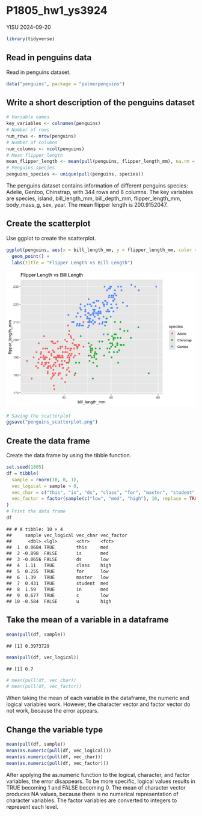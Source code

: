 P1805_hw1_ys3924
================
YISU
2024-09-20

``` r
library(tidyverse)
```

## Read in penguins data

Read in penguins dataset.

``` r
data("penguins", package = "palmerpenguins")
```

## Write a short description of the penguins dataset

``` r
# Variable names
key_variables <- colnames(penguins)
# Number of rows
num_rows <- nrow(penguins)
# Number of columns
num_columns <- ncol(penguins)
# Mean flipper length
mean_flipper_length <- mean(pull(penguins, flipper_length_mm), na.rm = TRUE)
# Penguins species
penguins_species <- unique(pull(penguins, species))
```

The penguins dataset contains information of different penguins species:
Adelie, Gentoo, Chinstrap, with 344 rows and 8 columns. The key
variables are species, island, bill_length_mm, bill_depth_mm,
flipper_length_mm, body_mass_g, sex, year. The mean flipper length is
200.9152047.

## Create the scatterplot

Use ggplot to create the scatterplot.

``` r
ggplot(penguins, aes(x = bill_length_mm, y = flipper_length_mm, color = species)) +
  geom_point() +
  labs(title = "Flipper Length vs Bill Length")
```

![](P1805_hw1_ys3924_files/figure-gfm/unnamed-chunk-3-1.png)<!-- -->

``` r
# Saving the scatterplot
ggsave("penguins_scatterplot.png")
```

## Create the data frame

Create the data frame by using the tibble function.

``` r
set.seed(1805)
df = tibble(
  sample = rnorm(10, 0, 1),
  vec_logical = sample > 0,
  vec_char = c("this", "is", "ds", "class", "for", "master", "student", "in", "c", "u"),
  vec_factor = factor(sample(c("low", "med", "high"), 10, replace = TRUE))
)
# Print the data frame
df
```

    ## # A tibble: 10 × 4
    ##     sample vec_logical vec_char vec_factor
    ##      <dbl> <lgl>       <chr>    <fct>     
    ##  1  0.0684 TRUE        this     med       
    ##  2 -0.898  FALSE       is       med       
    ##  3 -0.0656 FALSE       ds       low       
    ##  4  1.11   TRUE        class    high      
    ##  5  0.255  TRUE        for      low       
    ##  6  1.39   TRUE        master   low       
    ##  7  0.431  TRUE        student  med       
    ##  8  1.59   TRUE        in       med       
    ##  9  0.677  TRUE        c        low       
    ## 10 -0.584  FALSE       u        high

## Take the mean of a variable in a dataframe

``` r
mean(pull(df, sample))
```

    ## [1] 0.3973729

``` r
mean(pull(df, vec_logical))
```

    ## [1] 0.7

``` r
# mean(pull(df, vec_char))
# mean(pull(df, vec_factor))
```

When taking the mean of each variable in the dataframe, the numeric and
logical variables work. However, the character vector and factor vector
do not work, because the error appears.

## Change the variable type

``` r
mean(pull(df, sample))
mean(as.numeric(pull(df, vec_logical)))
mean(as.numeric(pull(df, vec_char)))
mean(as.numeric(pull(df, vec_factor)))
```

After applying the as.numeric function to the logical, character, and
factor variables, the error disappears. To be more specific, logical
values results in TRUE becoming 1 and FALSE becoming 0. The mean of
character vector produces NA values, because there is no numerical
representation of character variables. The factor variables are
converted to integers to represent each level.
